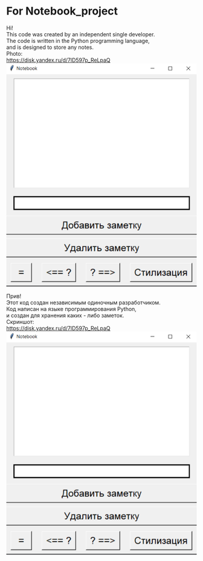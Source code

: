 # For Notebook_project
Hi!  
This code was created by an independent single developer.  
The code is written in the Python programming language,  
and is designed to store any notes.  
Photo:  
https://disk.yandex.ru/d/7lD597p_ReLpaQ  
![Photo](https://github.com/KislikGames/Big_Projects/blob/main/2025-07-30_13-50-10.png)

Прив!  
Этот код создан независимым одиночным разработчиком.  
Код написан на языке программирования Python,  
и создан для хранения каких - либо заметок.  
Скриншот:  
https://disk.yandex.ru/d/7lD597p_ReLpaQ
![Скриншот](https://github.com/KislikGames/Big_Projects/blob/main/2025-07-30_13-50-10.png)
